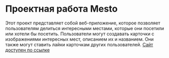 # Проектная работа Mesto
Этот проект представляет собой веб-приложение, которое позволяет пользователям делиться интересными местами, которые они посетили или хотели бы посетить. 
Пользователи могут создавать карточки с изображениями интересных мест, описанием их и названием. Они также могут ставить лайки карточкам других пользователей.
[Сайт доступен по ссылке](https://github.com/Strobius/mesto-project-ff)

